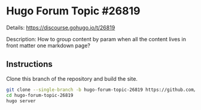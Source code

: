 # Hugo Forum Topic #26819

Details: <https://discourse.gohugo.io/t/26819>

Description: How to group content by param when all the content lives in front matter one markdown page?

## Instructions

Clone this branch of the repository and build the site.

```bash
git clone --single-branch -b hugo-forum-topic-26819 https://github.com/jmooring/hugo-testing hugo-forum-topic-26819
cd hugo-forum-topic-26819
hugo server
```
